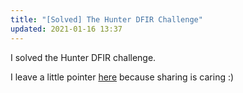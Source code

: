 ```yaml
---
title: "[Solved] The Hunter DFIR Challenge"
updated: 2021-01-16 13:37
---
```


I solved the Hunter DFIR challenge. 

I leave a little pointer [here](https://cyberdefenders.org/labs/32) because sharing is caring :)  
